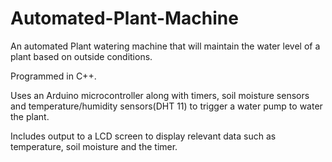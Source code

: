 # Automated-Plant-Machine
An automated Plant watering machine that will maintain the water level of a plant based on outside conditions.

Programmed in C++.

Uses an Arduino microcontroller along with timers, soil moisture sensors and temperature/humidity sensors(DHT 11) to trigger a water pump to water the plant.

Includes output to a LCD screen to display relevant data such as temperature, soil moisture and the timer.

